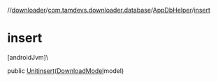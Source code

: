 //[downloader](../../../index.md)/[com.tamdevs.downloader.database](../index.md)/[AppDbHelper](index.md)/[insert](insert.md)

# insert

[androidJvm]\

public [Unit](https://kotlinlang.org/api/latest/jvm/stdlib/kotlin/-unit/index.html)[insert](insert.md)([DownloadModel](../-download-model/index.md)model)
